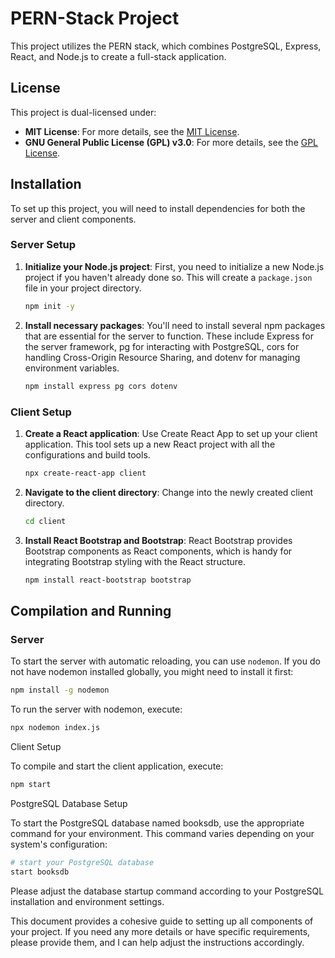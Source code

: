 # PERN-Stack Project

This project utilizes the PERN stack, which combines PostgreSQL, Express, React, and Node.js to create a full-stack application.

## License

This project is dual-licensed under:

- **MIT License**: For more details, see the [MIT License](https://opensource.org/licenses/MIT).
- **GNU General Public License (GPL) v3.0**: For more details, see the [GPL License](https://www.gnu.org/licenses/gpl-3.0.html).

## Installation

To set up this project, you will need to install dependencies for both the server and client components.

### Server Setup

1. **Initialize your Node.js project**:
    First, you need to initialize a new Node.js project if you haven't already done so. This will create a `package.json` file in your project directory.

    ```bash
    npm init -y
    ```

2. **Install necessary packages**:
    You'll need to install several npm packages that are essential for the server to function. These include Express for the server framework, pg for interacting with PostgreSQL, cors for handling Cross-Origin Resource Sharing, and dotenv for managing environment variables.

    ```bash
    npm install express pg cors dotenv
    ```

### Client Setup

1. **Create a React application**:
    Use Create React App to set up your client application. This tool sets up a new React project with all the configurations and build tools.

    ```bash
    npx create-react-app client
    ```

2. **Navigate to the client directory**:
    Change into the newly created client directory.

    ```bash
    cd client
    ```

3. **Install React Bootstrap and Bootstrap**:
    React Bootstrap provides Bootstrap components as React components, which is handy for integrating Bootstrap styling with the React structure.

    ```bash
    npm install react-bootstrap bootstrap
    ```

## Compilation and Running

### Server

To start the server with automatic reloading, you can use `nodemon`. If you do not have nodemon installed globally, you might need to install it first:

```bash
npm install -g nodemon
```

To run the server with nodemon, execute:

```bash
npx nodemon index.js
```

Client Setup

To compile and start the client application, execute:

```bash
npm start
```

PostgreSQL Database Setup

To start the PostgreSQL database named booksdb, use the appropriate command for your environment. This command varies depending on your system's configuration:

```bash
# start your PostgreSQL database
start booksdb
```

Please adjust the database startup command according to your PostgreSQL installation and environment settings.


This document provides a cohesive guide to setting up all components of your project. If you need any more details or have specific requirements, please provide them, and I can help adjust the instructions accordingly.
